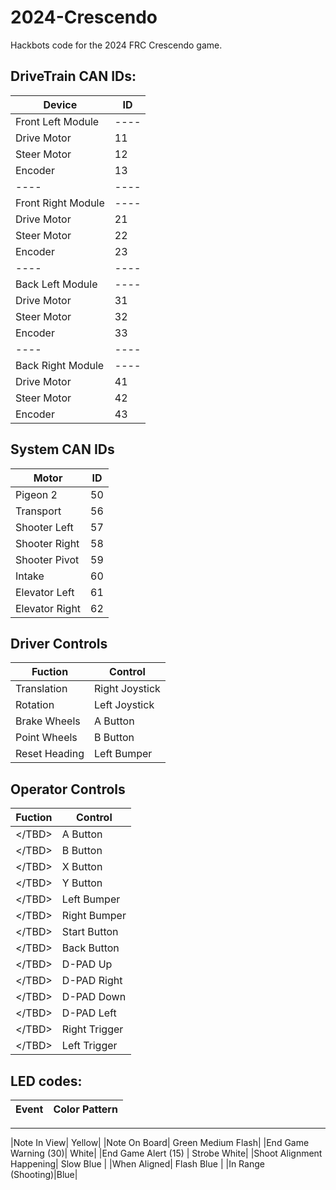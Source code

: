 # 2024-Crescendo
Hackbots code for the 2024 FRC Crescendo game.

## DriveTrain CAN IDs:
|Device|ID|
|----|----|
|Front Left Module|----|
|Drive Motor|11|
|Steer Motor|12|
|Encoder|13|
|----|----|
|Front Right Module|----|
|Drive Motor|21|
|Steer Motor|22|
|Encoder|23|
|----|----|
|Back Left Module|----|
|Drive Motor|31|
|Steer Motor|32|
|Encoder|33|
|----|----|
|Back Right Module|----|
|Drive Motor|41|
|Steer Motor|42|
|Encoder|43|

## System CAN IDs
|Motor|ID|
|----|----|
|Pigeon 2|50|
|Transport|56|
|Shooter Left|57|
|Shooter Right|58|
|Shooter Pivot|59|
|Intake|60|
|Elevator Left|61|
|Elevator Right|62|

## Driver Controls
|Fuction|Control|
|----|----|
|Translation | Right Joystick |
|Rotation | Left Joystick |
|Brake Wheels| A Button |
|Point Wheels| B Button |
|Reset Heading| Left Bumper |

## Operator Controls
|Fuction|Control|
|----|----|
|</TBD\>| A Button |
|</TBD\>| B Button |
|</TBD\>| X Button |
|</TBD\>| Y Button |
|</TBD\>| Left Bumper |
|</TBD\>| Right Bumper |
|</TBD\>| Start Button |
|</TBD\>| Back Button |
|</TBD\>| D-PAD Up |
|</TBD\>| D-PAD Right |
|</TBD\>| D-PAD Down |
|</TBD\>| D-PAD Left |
|</TBD\>| Right Trigger |
|</TBD\>| Left Trigger |

## LED codes:
|Event|Color Pattern|
|-----|-------------|
----------------------------------------------------
|Note In View| Yellow| 
|Note On Board| Green Medium Flash|
|End Game Warning (30)| White|
|End Game Alert (15) | Strobe White|
|Shoot Alignment Happening| Slow Blue |
|When Aligned| Flash Blue |
|In Range (Shooting)|Blue|

